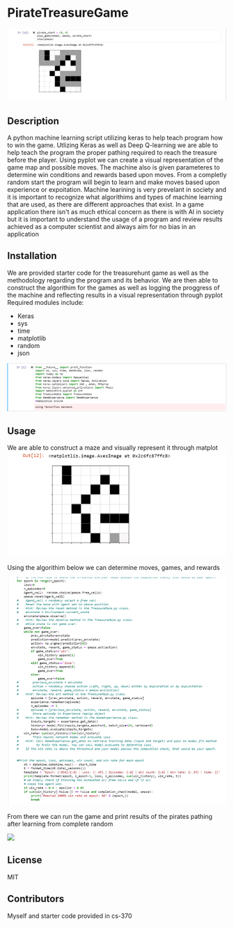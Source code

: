 # PirateTreasureGame

![](result.png)


## Description

A python machine learning script utilizing keras to help teach program how to win the game. Utlizing Keras as well as Deep Q-learning we are able to help teach the program the proper pathing required to reach the treasure before the player. Using pyplot we can create a visual representation of the game map and possible moves. The machine also is given parameteres to determine win conditions and rewards based upon moves. From a completly random start the program will begin to learn and make moves based upon experience or expoitation. Machine learining is very prevelant in society and it is important to recognize what algorithims and types of machine learning that are used, as there are different approaches that exist. In a game application there isn't as much ethical concern as there is with AI in society but it is important to understand the usage of a program and review results achieved as a computer scientist and always aim for no bias in an application

## Installation
We are provided starter code for the treasurehunt game as well as the methodology regarding the program and its behavior. We are then able to construct the algorithim for the games as well as logging the proggress of the machine and reflecting results in a visual representation through pyplot
Required modules include:
* Keras
* sys
* time
* matplotlib
* random
* json
  
![](imports.png)


## Usage

We are able to construct a maze and visually represent it through matplot
![](maze.png)

Using the algorithim below we can determine moves, games, and rewards

![](algo.png)

From there we can run the game and print results of the pirates pathing after learning from complete random 

![](results.png)

## License 

MIT

## Contributors

Myself and starter code provided in cs-370
